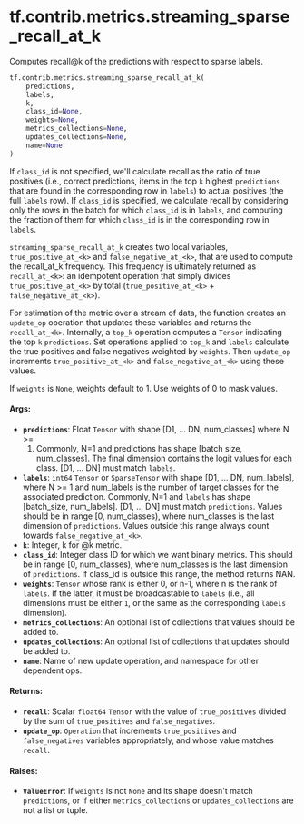 <div itemscope itemtype="http://developers.google.com/ReferenceObject">
<meta itemprop="name" content="tf.contrib.metrics.streaming_sparse_recall_at_k" />
<meta itemprop="path" content="Stable" />
</div>

# tf.contrib.metrics.streaming_sparse_recall_at_k

Computes recall@k of the predictions with respect to sparse labels.

``` python
tf.contrib.metrics.streaming_sparse_recall_at_k(
    predictions,
    labels,
    k,
    class_id=None,
    weights=None,
    metrics_collections=None,
    updates_collections=None,
    name=None
)
```

<!-- Placeholder for "Used in" -->

If `class_id` is not specified, we'll calculate recall as the ratio of true
    positives (i.e., correct predictions, items in the top `k` highest
    `predictions` that are found in the corresponding row in `labels`) to
    actual positives (the full `labels` row).
If `class_id` is specified, we calculate recall by considering only the rows
    in the batch for which `class_id` is in `labels`, and computing the
    fraction of them for which `class_id` is in the corresponding row in
    `labels`.

`streaming_sparse_recall_at_k` creates two local variables,
`true_positive_at_<k>` and `false_negative_at_<k>`, that are used to compute
the recall_at_k frequency. This frequency is ultimately returned as
`recall_at_<k>`: an idempotent operation that simply divides
`true_positive_at_<k>` by total (`true_positive_at_<k>` +
`false_negative_at_<k>`).

For estimation of the metric over a stream of data, the function creates an
`update_op` operation that updates these variables and returns the
`recall_at_<k>`. Internally, a `top_k` operation computes a `Tensor`
indicating the top `k` `predictions`. Set operations applied to `top_k` and
`labels` calculate the true positives and false negatives weighted by
`weights`. Then `update_op` increments `true_positive_at_<k>` and
`false_negative_at_<k>` using these values.

If `weights` is `None`, weights default to 1. Use weights of 0 to mask values.

#### Args:


* <b>`predictions`</b>: Float `Tensor` with shape [D1, ... DN, num_classes] where N >=
  1. Commonly, N=1 and predictions has shape [batch size, num_classes]. The
  final dimension contains the logit values for each class. [D1, ... DN]
  must match `labels`.
* <b>`labels`</b>: `int64` `Tensor` or `SparseTensor` with shape [D1, ... DN,
  num_labels], where N >= 1 and num_labels is the number of target classes
  for the associated prediction. Commonly, N=1 and `labels` has shape
  [batch_size, num_labels]. [D1, ... DN] must match `predictions`. Values
  should be in range [0, num_classes), where num_classes is the last
  dimension of `predictions`. Values outside this range always count towards
  `false_negative_at_<k>`.
* <b>`k`</b>: Integer, k for @k metric.
* <b>`class_id`</b>: Integer class ID for which we want binary metrics. This should be
  in range [0, num_classes), where num_classes is the last dimension of
  `predictions`. If class_id is outside this range, the method returns NAN.
* <b>`weights`</b>: `Tensor` whose rank is either 0, or n-1, where n is the rank of
  `labels`. If the latter, it must be broadcastable to `labels` (i.e., all
  dimensions must be either `1`, or the same as the corresponding `labels`
  dimension).
* <b>`metrics_collections`</b>: An optional list of collections that values should be
  added to.
* <b>`updates_collections`</b>: An optional list of collections that updates should be
  added to.
* <b>`name`</b>: Name of new update operation, and namespace for other dependent ops.


#### Returns:


* <b>`recall`</b>: Scalar `float64` `Tensor` with the value of `true_positives` divided
  by the sum of `true_positives` and `false_negatives`.
* <b>`update_op`</b>: `Operation` that increments `true_positives` and
  `false_negatives` variables appropriately, and whose value matches
  `recall`.


#### Raises:


* <b>`ValueError`</b>: If `weights` is not `None` and its shape doesn't match
`predictions`, or if either `metrics_collections` or `updates_collections`
are not a list or tuple.